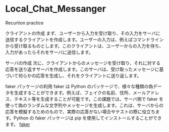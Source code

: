 # Local_Chat_Messanger
Recurtion practice

クライアントの作成
まず、ユーザーから入力を受け取り、その入力をサーバに送信するクライアントを作成します。ユーザーの入力は、例えばコマンドラインから受け取るものとします。このクライアントは、ユーザーからの入力を待ち、入力があったらそれをサーバに送信します。


サーバの作成
次に、クライアントからのメッセージを受け取り、それに対する応答を送り返すサーバを作成します。このサーバは、受け取ったメッセージに基づいて何らかの応答を生成し、それをクライアントに送り返します。


faker パッケージの利用
faker は Python のパッケージで、様々な種類の偽データを生成することができます。例えば、フェイクの名前、住所、メールアドレス、テキスト等を生成することが可能です。この課題では、サーバ側で faker を使って偽のランダムな文字列やメッセージを生成します。これは、サーバからの応答を模擬するためのもので、実際の応答がない場合やテストの際に役立ちます。Python の faker パッケージは pip を使用してインストールすることができます。
[faker](https://pypi.org/project/Faker/0.7.4/)
